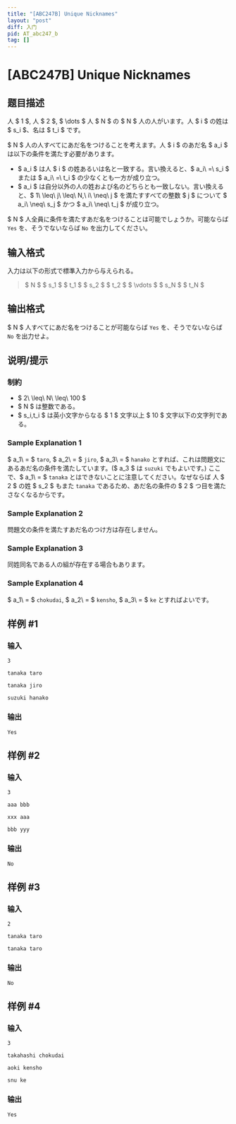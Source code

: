 ```yaml
---
title: "[ABC247B] Unique Nicknames"
layout: "post"
diff: 入门
pid: AT_abc247_b
tag: []
---
```


# [ABC247B] Unique Nicknames

## 题目描述

[problemUrl]: https://atcoder.jp/contests/abc247/tasks/abc247_b

人 $ 1 $, 人 $ 2 $, $ \dots $ 人 $ N $ の $ N $ 人の人がいます。人 $ i $ の姓は $ s_i $、名は $ t_i $ です。

$ N $ 人の人すべてにあだ名をつけることを考えます。人 $ i $ のあだ名 $ a_i $ は以下の条件を満たす必要があります。

- $ a_i $ は人 $ i $ の姓あるいは名と一致する。言い換えると、$ a_i\ =\ s_i $ または $ a_i\ =\ t_i $ の少なくとも一方が成り立つ。
- $ a_i $ は自分以外の人の姓および名のどちらとも一致しない。言い換えると、$ 1\ \leq\ j\ \leq\ N,\ i\ \neq\ j $ を満たすすべての整数 $ j $ について $ a_i\ \neq\ s_j $ かつ $ a_i\ \neq\ t_j $ が成り立つ。

$ N $ 人全員に条件を満たすあだ名をつけることは可能でしょうか。可能ならば `Yes` を、そうでないならば `No` を出力してください。

## 输入格式

入力は以下の形式で標準入力から与えられる。

> $ N $ $ s_1 $ $ t_1 $ $ s_2 $ $ t_2 $ $ \vdots $ $ s_N $ $ t_N $

## 输出格式

$ N $ 人すべてにあだ名をつけることが可能ならば `Yes` を、そうでないならば `No` を出力せよ。

## 说明/提示

### 制約

- $ 2\ \leq\ N\ \leq\ 100 $
- $ N $ は整数である。
- $ s_i,t_i $ は英小文字からなる $ 1 $ 文字以上 $ 10 $ 文字以下の文字列である。

### Sample Explanation 1

$ a_1\ = $ `taro`, $ a_2\ = $ `jiro`, $ a_3\ = $ `hanako` とすれば、これは問題文にあるあだ名の条件を満たしています。($ a_3 $ は `suzuki` でもよいです。) ここで、$ a_1\ = $ `tanaka` とはできないことに注意してください。なぜならば 人 $ 2 $ の姓 $ s_2 $ もまた `tanaka` であるため、あだ名の条件の $ 2 $ つ目を満たさなくなるからです。

### Sample Explanation 2

問題文の条件を満たすあだ名のつけ方は存在しません。

### Sample Explanation 3

同姓同名である人の組が存在する場合もあります。

### Sample Explanation 4

$ a_1\ = $ `chokudai`, $ a_2\ = $ `kensho`, $ a_3\ = $ `ke` とすればよいです。

## 样例 #1

### 输入

```
3
tanaka taro
tanaka jiro
suzuki hanako
```

### 输出

```
Yes
```

## 样例 #2

### 输入

```
3
aaa bbb
xxx aaa
bbb yyy
```

### 输出

```
No
```

## 样例 #3

### 输入

```
2
tanaka taro
tanaka taro
```

### 输出

```
No
```

## 样例 #4

### 输入

```
3
takahashi chokudai
aoki kensho
snu ke
```

### 输出

```
Yes
```

